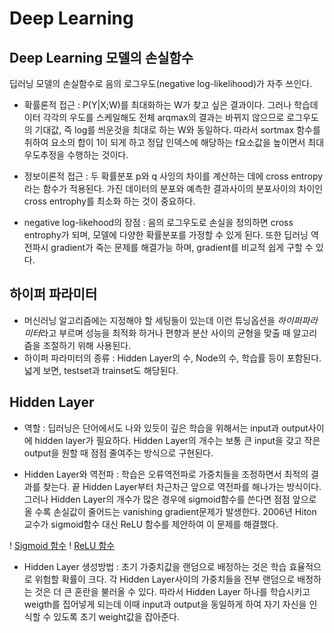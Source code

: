# Deep Learning

## Deep Learning 모델의 손실함수

딥러닝 모델의 손실함수로 음의 로그우도(negative log-likelihood)가 자주 쓰인다.

- 확률론적 접근 : P(Y|X;W)를 최대화하는 W가 찾고 싶은 결과이다. 그러나 학습데이터 각각의 우도를 스케일해도 전체 arqmax의 결과는 바뀌지 않으므로 로그우도의 기대값, 즉 log를 씌운것을 최대로 하는 W와 동일하다. 따라서 sortmax 함수를 취하여 요소의 합이 1이 되게 하고 정답 인덱스에 해당하는 f요소값을 높이면서 최대우도추정을 수행하는 것이다.

- 정보이론적 접근 : 두 확률분포 p와 q 사잉의 차이를 계산하는 데에 cross entropy 라는 함수가 적용된다. 가진 데이터의 분포와 예측한 결과사이의 분포사이의 차이인 cross entrophy를 최소화 하는 것이 중요하다.

- negative log-likehood의 장점 : 음의 로그우도로 손실을 정의하면 cross entrophy가 되며, 모델에 다양한 확률분포를 가정할 수 있게 된다. 또한 딥러닝 역전파시 gradient가 죽는 문제를 해결가능 하며, gradient를 비교적 쉽게 구할 수 있다.

## 하이퍼 파라미터

- 머신러닝 알고리즘에는 지정해야 할 세팅들이 있는데 이런 튜닝옵션을 *하이퍼파라미터*라고 부르며 성능을 최적화 하거나 편향과 분산 사이의 균형을 맞출 때 알고리즘을 조절하기 위해 사용된다. 
- 하이퍼 파라미터의 종류 : Hidden Layer의 수, Node의 수, 학습률 등이 포함된다. 넓게 보면, testset과 trainset도 해당된다.

## Hidden Layer

- 역할 : 딥러닝은 단어에서도 나와 있듯이 깊은 학습을 위해서는 input과 output사이에 hidden layer가 필요하다. Hidden Layer의 개수는 보통 큰 input을 갖고 작은 output을 원할 때 점점 줄여주는 방식으로 구현된다. 

- Hidden Layer와 역전파 : 학습은 오류역전파로 가중치들을 조정하면서 최적의 결과를 찾는다. 끝 Hidden Layer부터 차근차근 앞으로 역전파를 해나가는 방식이다. 그러나 Hidden Layer의 개수가 많은 경우에 sigmoid함수를 쓴다면 점점 앞으로 올 수록 손실값이 줄어드는 vanishing gradient문제가 발생한다. 2006년 Hiton 교수가 sigmoid함수 대신 ReLU 함수를 제안하여 이 문제를 해결했다.

! [Sigmoid 함수](https://taewanmerepo.github.io/2017/09/sigmoid/post.jpg)
! [ReLU 함수](https://t1.daumcdn.net/cfile/tistory/26261B4957F21DB42C)

- Hidden Layer 생성방법 : 초기 가중치값을 랜덤으로 배정하는 것은 학습 효율적으로 위험할 확률이 크다. 각 Hidden Layer사이의 가중치들을 전부 랜덤으로 배정하는 것은 더 큰 혼란을 불러올 수 있다. 따라서 Hidden Layer 하나를 학습시키고 weigth를 집어넣게 되는데 이때 input과 output을 동일하게 하여 자기 자신을 인식할 수 있도록 초기 weight값을 잡아준다.

